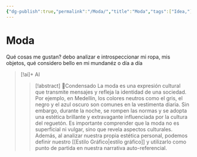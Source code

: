 ```yaml
---
{"dg-publish":true,"permalink":"/Moda/","title":"Moda","tags":["Idea,"],"noteIcon":"","created":"2023-04-26T10:19:44.903-05:00","updated":"2023-08-07T13:31:13.451-05:00"}
---
```



# Moda

Qué cosas me gustan? debo analizar e introspeccionar mi ropa, mis objetos, qué considero bello en mi mundanéz o día a día

> [!ai]+ AI
>
> >[!abstract] 📖Condensado
> >La moda es una expresión cultural que transmite mensajes y refleja la identidad de una sociedad. Por ejemplo, en Medellín, los colores neutros como el gris, el negro y el azul oscuro son comunes en la vestimenta diaria. Sin embargo, durante la noche, se rompen las normas y se adopta una estética brillante y extravagante influenciada por la cultura del reguetón. Es importante comprender que la moda no es superficial ni vulgar, sino que revela aspectos culturales. Además, al analizar nuestra propia estética personal, podemos definir nuestro [[Estilo Gráfico\|estilo gráfico]] y utilizarlo como punto de partida en nuestra narrativa auto-referencial.
